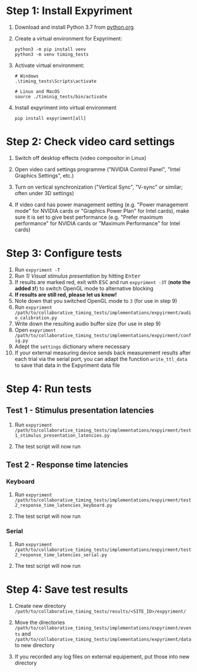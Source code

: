 # Step 1: Install Expyriment

1. Download and install Python 3.7 from [python.org](https://www.python.org/downloads/release/python-376/).

2. Create a virtual environment for Expyriment:
   ```
   python3 -m pip install venv
   python3 -m venv timing_tests
   ```

3. Activate virtual environment:
   ```
   # Windows
   .\timing_tests\Scripts\activate
   
   # Linux and MacOS
   source ./timinig_tests/bin/activate
   ```
   
4. Install expyriment into virtual environment
   ```
   pip install expyriment[all]
   ```
   
# Step 2: Check video card settings
1. Switch off desktop effects (video compositor in Linux)

2. Open video card settings programme ("NVIDIA Control Panel", "Intel Graphics Settings", etc.)

3. Turn on vertical synchronization ("Vertical Sync", "V-sync" or similar; often under 3D settings)

4. If video card has power management setting (e.g. "Power management mode" for NVIDIA cards or "Graphics Power Plan" for Intel cards), make sure it is set to give best performance (e.g. "Prefer maximum performance" for NVIDIA cards or "Maximum Performance" for Intel cards)

# Step 3: Configure tests
1. Run `expyriment -T`
2. Run _1) Visual stimulus presentation_ by hitting <kbd>Enter</kbd>
3. If results are marked red, exit with <kbd>ESC</kbd> and run `expyriment -3T` (**note the added `3`!**) to switch OpenGL mode to alternative blocking
4. **If results are still red, please let us know!**
5. Note down that you switched OpenGL mode to `3` (for use in step 9)
6. Run `expyriment /path/to/collaborative_timing_tests/implementations/expyirment/audio_calibration.py`
7. Write down the resulting audio buffer size (for use in step 9)
8. Open `expyriment /path/to/collaborative_timing_tests/implementations/expyirment/config.py`
9. Adept the `settings` dictionary where necessary
10. If your external measuring device sends back measurement results after each trial via the serial port, you can adapt the function `write_ttl_data` to save that data in the Expyriment data file

# Step 4: Run tests
## Test 1 - Stimulus presentation latencies
1. Run `expyriment /path/to/collaborative_timing_tests/implementations/expyirment/test1_stimulus_presentation_latencies.py`

2. The test script will now run

## Test 2 - Response time latencies
### Keyboard
1. Run `expyriment /path/to/collaborative_timing_tests/implementations/expyirment/test2_response_time_latencies_keyboard.py`

2. The test script will now run

### Serial
1. Run `expyriment /path/to/collaborative_timing_tests/implementations/expyirment/test2_response_time_latencies_serial.py`

2. The test script will now run

# Step 4: Save test results
1. Create new directory `/path/to/collaborative_timing_tests/results/<SITE_ID>/expyriment/`

2. Move the directories `/path/to/collaborative_timing_tests/implementations/expyriment/events` and `/path/to/collaborative_timing_tests/implementations/expyriment/data` to new directory

3. If you recorded any log files on external equipement, put those into new directory

